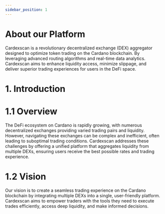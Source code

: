 ```yaml
---
sidebar_position: 1
---
```


# About our Platform

Cardexscan is a revolutionary decentralized exchange (DEX) aggregator designed to optimize token trading on the Cardano blockchain. By leveraging advanced routing algorithms and real-time data analytics. Cardexscan aims to enhance liquidity access, minimize slippage, and deliver superior trading experiences for users in the DeFi space.

# 1. Introduction

# 1.1 Overview

The DeFi ecosystem on Cardano is rapidly growing, with numerous decentralized exchanges providing varied trading pairs and liquidity. However, navigating these exchanges can be complex and inefficient, often leading to suboptimal trading conditions. Cardexscan addresses these challenges by offering a unified platform that aggregates liquidity from multiple DEXs, ensuring users receive the best possible rates and trading experience.

# 1.2 Vision

Our vision is to create a seamless trading experience on the Cardano blockchain by integrating multiple DEXs into a single, user-friendly platform. Cardexscan aims to empower traders with the tools they need to execute trades efficiently, access deep liquidity, and make informed decisions.
